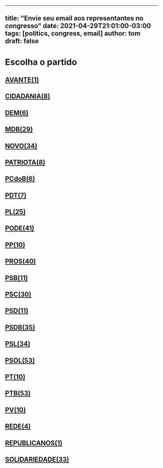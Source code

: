 
---
title: "Envie seu email aos representantes no congresso"
date: 2021-04-29T21:01:00-03:00
tags: [politics, congress, email]
author: tom
draft: false
---
<h1>Escolha o partido</h1>
<h2><a href="mailto:dep.sebastiaooliveira@camara.leg.br,"> AVANTE(1) </a></h2><h2><a href="mailto:dep.chiquinhobrazao@camara.leg.br,dep.greyceelias@camara.leg.br,dep.luistibe@camara.leg.br,dep.tito@camara.leg.br,dep.andrejanones@camara.leg.br,dep.ledasadala@camara.leg.br,dep.pastorsargentoisidorio@camara.leg.br,dep.davitoria@camara.leg.br,"> CIDADANIA(8) </a></h2><h2><a href="mailto:dep.alexmanente@camara.leg.br,dep.danielcoelho@camara.leg.br,dep.paulabelmonte@camara.leg.br,dep.arnaldojardim@camara.leg.br,dep.rubensbueno@camara.leg.br,dep.luismiranda@camara.leg.br,"> DEM(6) </a></h2><h2><a href="mailto:dep.bilacpinto@camara.leg.br,dep.sostenescavalcante@camara.leg.br,dep.helioleite@camara.leg.br,dep.professoradorinhaseabrarezende@camara.leg.br,dep.anibalgomes@camara.leg.br,dep.fernandocoelhofilho@camara.leg.br,dep.igorkannario@camara.leg.br,dep.kimkataguiri@camara.leg.br,dep.geninhozuliani@camara.leg.br,dep.normaayub@camara.leg.br,dep.rodrigomaia@camara.leg.br,dep.olivalmarques@camara.leg.br,dep.arthuroliveiramaia@camara.leg.br,dep.elicorreafilho@camara.leg.br,dep.elmarnascimento@camara.leg.br,dep.josemarioschreiner@camara.leg.br,dep.dr.zachariascalil@camara.leg.br,dep.pauloazi@camara.leg.br,dep.juninhodopneu@camara.leg.br,dep.alanrick@camara.leg.br,dep.carloshenriquegaguim@camara.leg.br,dep.marcossoares@camara.leg.br,dep.efraimfilho@camara.leg.br,dep.juscelinofilho@camara.leg.br,dep.alexandreleite@camara.leg.br,dep.leurlomantojunior@camara.leg.br,dep.pedrolupion@camara.leg.br,dep.davidsoares@camara.leg.br,dep.rogeriopeninhamendonca@camara.leg.br,"> MDB(29) </a></h2><h2><a href="mailto:dep.marciobiolchi@camara.leg.br,dep.flavianomelo@camara.leg.br,dep.maurolopes@camara.leg.br,dep.giovanifeltes@camara.leg.br,dep.gutembergreis@camara.leg.br,dep.carloschiodini@camara.leg.br,dep.sergiosouza@camara.leg.br,dep.mosesrodrigues@camara.leg.br,dep.celsomaldaner@camara.leg.br,dep.fabioreis@camara.leg.br,dep.walteralves@camara.leg.br,dep.herciliocoelhodiniz@camara.leg.br,dep.dulcemiranda@camara.leg.br,dep.josepriante@camara.leg.br,dep.alceumoreira@camara.leg.br,dep.viniciusfarah@camara.leg.br,dep.juarezcosta@camara.leg.br,dep.osmarterra@camara.leg.br,dep.elcionebarbalho@camara.leg.br,dep.joaomarcelosouza@camara.leg.br,dep.baleiarossi@camara.leg.br,dep.danieladowaguinho@camara.leg.br,dep.newtoncardosojr@camara.leg.br,dep.isnaldobulhoesjr@camara.leg.br,dep.carlosbezerra@camara.leg.br,dep.raulhenry@camara.leg.br,dep.luciomosquini@camara.leg.br,dep.hildorocha@camara.leg.br,dep.hermesparcianello@camara.leg.br,dep.fabioramalho@camara.leg.br,dep.herculanopassos@camara.leg.br,dep.jessicasales@camara.leg.br,dep.marcosaureliosampaio@camara.leg.br,dep.pauloganime@camara.leg.br,"> NOVO(34) </a></h2><h2><a href="mailto:dep.gilsonmarques@camara.leg.br,dep.tiagomitraud@camara.leg.br,dep.adrianaventura@camara.leg.br,dep.alexisfonteyne@camara.leg.br,dep.viniciuspoit@camara.leg.br,dep.marcelvanhattem@camara.leg.br,dep.lucasgonzalez@camara.leg.br,dep.roman@camara.leg.br,"> PATRIOTA(8) </a></h2><h2><a href="mailto:dep.pastoreurico@camara.leg.br,dep.alcidesrodrigues@camara.leg.br,dep.marrecafilho@camara.leg.br,dep.fredcosta@camara.leg.br,dep.dr.frederico@camara.leg.br,dep.renildocalheiros@camara.leg.br,"> PCdoB(6) </a></h2><h2><a href="mailto:dep.professoramarcivania@camara.leg.br,dep.danielalmeida@camara.leg.br,dep.perpetuaalmeida@camara.leg.br,dep.aliceportugal@camara.leg.br,dep.jandirafeghali@camara.leg.br,dep.orlandosilva@camara.leg.br,dep.andrefigueiredo@camara.leg.br,"> PDT(7) </a></h2><h2><a href="mailto:dep.tuliogadelha@camara.leg.br,dep.damiaofeliciano@camara.leg.br,dep.jesussergio@camara.leg.br,dep.dagobertonogueira@camara.leg.br,dep.pauloramos@camara.leg.br,dep.leonidascristino@camara.leg.br,dep.pompeodemattos@camara.leg.br,dep.fabiohenrique@camara.leg.br,dep.idilvanalencar@camara.leg.br,dep.subtenentegonzaga@camara.leg.br,dep.afonsomotta@camara.leg.br,dep.gustavofruet@camara.leg.br,dep.marioheringer@camara.leg.br,dep.tabataamaral@camara.leg.br,dep.roberiomonteiro@camara.leg.br,dep.flavionogueira@camara.leg.br,dep.marlonsantos@camara.leg.br,dep.flaviamorais@camara.leg.br,dep.chicodangelo@camara.leg.br,dep.wolneyqueiroz@camara.leg.br,dep.eduardobismarck@camara.leg.br,dep.alexsantana@camara.leg.br,dep.silviacristina@camara.leg.br,dep.felixmendoncajunior@camara.leg.br,dep.ediolopes@camara.leg.br,"> PL(25) </a></h2><h2><a href="mailto:dep.pastorgil@camara.leg.br,dep.laertebessa@camara.leg.br,dep.joserocha@camara.leg.br,dep.giovanicherini@camara.leg.br,dep.joaomaia@camara.leg.br,dep.marcioalvino@camara.leg.br,dep.juniormano@camara.leg.br,dep.giacobo@camara.leg.br,dep.marceloramos@camara.leg.br,dep.magdamofatto@camara.leg.br,dep.gelsonazevedo@camara.leg.br,dep.zevitor@camara.leg.br,dep.luiznishimori@camara.leg.br,dep.fernandorodolfo@camara.leg.br,dep.luizantoniocorrea@camara.leg.br,dep.miguellombardi@camara.leg.br,dep.josimarmaranhaozinho@camara.leg.br,dep.joaocarlosbacelar@camara.leg.br,dep.lincolnportela@camara.leg.br,dep.luizcarlosmotta@camara.leg.br,dep.abiliosantana@camara.leg.br,dep.juniorlourenco@camara.leg.br,dep.dr.jaziel@camara.leg.br,dep.christianedesouzayared@camara.leg.br,dep.raimundocosta@camara.leg.br,dep.vicentinhojunior@camara.leg.br,dep.altineucortes@camara.leg.br,dep.cristianovale@camara.leg.br,dep.viniciusgurgel@camara.leg.br,dep.capitaofabioabreu@camara.leg.br,dep.capitaoaugusto@camara.leg.br,dep.policialkatiasastre@camara.leg.br,dep.boscocosta@camara.leg.br,dep.wellingtonroberto@camara.leg.br,dep.tiririca@camara.leg.br,dep.sorayasantos@camara.leg.br,dep.valdevannoventa@camara.leg.br,dep.paulofreirecosta@camara.leg.br,dep.sergiotoledo@camara.leg.br,dep.aeltonfreitas@camara.leg.br,dep.leomoraes@camara.leg.br,"> PODE(41) </a></h2><h2><a href="mailto:dep.josemedeiros@camara.leg.br,dep.josenelto@camara.leg.br,dep.igortimo@camara.leg.br,dep.robertodelucena@camara.leg.br,dep.ricardoteobaldo@camara.leg.br,dep.renataabreu@camara.leg.br,dep.bacelar@camara.leg.br,dep.diegogarcia@camara.leg.br,dep.josivaldojp@camara.leg.br,dep.nerigeller@camara.leg.br,"> PP(10) </a></h2><h2><a href="mailto:dep.iracemaportella@camara.leg.br,dep.covattifilho@camara.leg.br,dep.ronaldocarletto@camara.leg.br,dep.angelaamin@camara.leg.br,dep.professoralcides@camara.leg.br,dep.pinheirinho@camara.leg.br,dep.pedrowestphalen@camara.leg.br,dep.dr.luizantonioteixeirajr@camara.leg.br,dep.arthurlira@camara.leg.br,dep.atilalins@camara.leg.br,dep.cacaleao@camara.leg.br,dep.hirangoncalves@camara.leg.br,dep.guilhermederrite@camara.leg.br,dep.guilhermemussi@camara.leg.br,dep.atilalira@camara.leg.br,dep.eduardodafonte@camara.leg.br,dep.marceloaro@camara.leg.br,dep.adrianodobaldy@camara.leg.br,dep.dimasfabiano@camara.leg.br,dep.marionegromontejr@camara.leg.br,dep.celinaleao@camara.leg.br,dep.margaretecoelho@camara.leg.br,dep.andrefufuca@camara.leg.br,dep.laerciooliveira@camara.leg.br,dep.evairvieirademelo@camara.leg.br,dep.claudiocajado@camara.leg.br,dep.afonsohamm@camara.leg.br,dep.faustopinato@camara.leg.br,dep.jeronimogoergen@camara.leg.br,dep.christinoaureo@camara.leg.br,dep.jaquelinecassol@camara.leg.br,dep.ricardobarros@camara.leg.br,dep.betorosado@camara.leg.br,dep.fernandomonteiro@camara.leg.br,dep.aguinaldoribeiro@camara.leg.br,dep.ajalbuquerque@camara.leg.br,dep.ricardoizar@camara.leg.br,dep.andreabdon@camara.leg.br,dep.francocartafina@camara.leg.br,dep.acaciofavacho@camara.leg.br,"> PROS(40) </a></h2><h2><a href="mailto:dep.bocaaberta@camara.leg.br,dep.erosbiondini@camara.leg.br,dep.vaidonoliveira@camara.leg.br,dep.carladickson@camara.leg.br,dep.capitaowagner@camara.leg.br,dep.clarissagarotinho@camara.leg.br,dep.toninhowandscheer@camara.leg.br,dep.gastaovieira@camara.leg.br,dep.welitonprado@camara.leg.br,dep.ulduricojunior@camara.leg.br,dep.lucianoducci@camara.leg.br,"> PSB(11) </a></h2><h2><a href="mailto:dep.jeffersoncampos@camara.leg.br,dep.lizianebayer@camara.leg.br,dep.tedconti@camara.leg.br,dep.vilsondafetaemg@camara.leg.br,dep.rodrigocoelho@camara.leg.br,dep.alielmachado@camara.leg.br,dep.danilocabral@camara.leg.br,dep.emidinhomadeira@camara.leg.br,dep.odoricomonteiro@camara.leg.br,dep.rafaelmotta@camara.leg.br,dep.miltoncoelho@camara.leg.br,dep.felipecarreras@camara.leg.br,dep.feliperigoni@camara.leg.br,dep.mauronazif@camara.leg.br,dep.ricardosilva@camara.leg.br,dep.tadeualencar@camara.leg.br,dep.rodrigoagostinho@camara.leg.br,dep.cassioandrade@camara.leg.br,dep.lidicedamata@camara.leg.br,dep.gervasiomaia@camara.leg.br,dep.rosanavalle@camara.leg.br,dep.camilocapiberibe@camara.leg.br,dep.gonzagapatriota@camara.leg.br,dep.alessandromolon@camara.leg.br,dep.marcelonilo@camara.leg.br,dep.heitorschuch@camara.leg.br,dep.biradopindare@camara.leg.br,dep.eliasvaz@camara.leg.br,dep.juliodelgado@camara.leg.br,dep.leonardogadelha@camara.leg.br,"> PSC(30) </a></h2><h2><a href="mailto:dep.lauriete@camara.leg.br,dep.glaustindafokus@camara.leg.br,dep.aluisiomendes@camara.leg.br,dep.otonidepaula@camara.leg.br,dep.osiresdamaso@camara.leg.br,dep.euclydespettersen@camara.leg.br,dep.gilbertonascimento@camara.leg.br,dep.ricardodakarol@camara.leg.br,dep.andreferreira@camara.leg.br,dep.pauloeduardomartins@camara.leg.br,dep.marcobertaiolli@camara.leg.br,"> PSD(11) </a></h2><h2><a href="mailto:dep.sargentofahur@camara.leg.br,dep.marxbeltrao@camara.leg.br,dep.ricardoguidi@camara.leg.br,dep.vermelho@camara.leg.br,dep.misaelvarella@camara.leg.br,dep.reinholdstephanesjunior@camara.leg.br,dep.neucimarfraga@camara.leg.br,dep.sidneyleite@camara.leg.br,dep.pedroaugustopalareti@camara.leg.br,dep.stefanoaguiar@camara.leg.br,dep.ottoalencarfilho@camara.leg.br,dep.paulomagalhaes@camara.leg.br,dep.sergiobrito@camara.leg.br,dep.joaquimpassarinho@camara.leg.br,dep.franciscojr@camara.leg.br,dep.fabiomitidieri@camara.leg.br,dep.fabiotrad@camara.leg.br,dep.haroldocathedral@camara.leg.br,dep.flordelis@camara.leg.br,dep.andredepaula@camara.leg.br,dep.edilaziojunior@camara.leg.br,dep.antoniobrito@camara.leg.br,dep.cezinhademadureira@camara.leg.br,dep.expeditonetto@camara.leg.br,dep.juniorferrari@camara.leg.br,dep.charlesfernandes@camara.leg.br,dep.domingosneto@camara.leg.br,dep.diegoandrade@camara.leg.br,dep.josenunes@camara.leg.br,dep.delegadoedermauro@camara.leg.br,dep.darcidematos@camara.leg.br,dep.juliocesar@camara.leg.br,dep.danrleidedeushinterholz@camara.leg.br,dep.hugoleal@camara.leg.br,dep.marianacarvalho@camara.leg.br,"> PSDB(35) </a></h2><h2><a href="mailto:dep.biacavassa@camara.leg.br,dep.sheridan@camara.leg.br,dep.brunafurlan@camara.leg.br,dep.betopereira@camara.leg.br,dep.daniloforte@camara.leg.br,dep.samuelmoreira@camara.leg.br,dep.geovaniadesa@camara.leg.br,dep.eduardocury@camara.leg.br,dep.rossoni@camara.leg.br,dep.rosemodesto@camara.leg.br,dep.normapereira@camara.leg.br,dep.carlossampaio@camara.leg.br,dep.rodrigodecastro@camara.leg.br,dep.otavioleite@camara.leg.br,dep.eduardobarbosa@camara.leg.br,dep.celiosilveira@camara.leg.br,dep.ednahenrique@camara.leg.br,dep.celsosabino@camara.leg.br,dep.pauloabiackel@camara.leg.br,dep.domingossavio@camara.leg.br,dep.rafafa@camara.leg.br,dep.pedrovilela@camara.leg.br,dep.nilsonpinto@camara.leg.br,dep.terezanelma@camara.leg.br,dep.danieltrzeciak@camara.leg.br,dep.lucasredecker@camara.leg.br,dep.vitorlippi@camara.leg.br,dep.aecioneves@camara.leg.br,dep.mararocha@camara.leg.br,dep.vanderleimacris@camara.leg.br,dep.alexandrefrota@camara.leg.br,dep.adolfoviana@camara.leg.br,dep.luizcarlos@camara.leg.br,dep.eduardobolsonaro@camara.leg.br,"> PSL(34) </a></h2><h2><a href="mailto:dep.loestertrutis@camara.leg.br,dep.carolinedetoni@camara.leg.br,dep.lourivalgomes@camara.leg.br,dep.alesilva@camara.leg.br,dep.joicehasselmann@camara.leg.br,dep.vitorhugo@camara.leg.br,dep.carlosjordy@camara.leg.br,dep.lucianobivar@camara.leg.br,dep.dra.sorayamanato@camara.leg.br,dep.charllesevangelista@camara.leg.br,dep.christonietto@camara.leg.br,dep.dr.luizovando@camara.leg.br,dep.coronelarmando@camara.leg.br,dep.coronelchrisostomo@camara.leg.br,dep.coroneltadeu@camara.leg.br,dep.danielfreitas@camara.leg.br,dep.delegadowaldir@camara.leg.br,dep.delegadopablo@camara.leg.br,dep.danielsilveira@camara.leg.br,dep.abouanni@camara.leg.br,dep.delegadomarcelofreitas@camara.leg.br,dep.delegadoantoniofurtado@camara.leg.br,dep.julianlemos@camara.leg.br,dep.professorjoziel@camara.leg.br,dep.professoradayanepimentel@camara.leg.br,dep.leomotta@camara.leg.br,dep.nicoletti@camara.leg.br,dep.marcelobrum@camara.leg.br,dep.bozzella@camara.leg.br,dep.alinesleutjes@camara.leg.br,dep.luizlima@camara.leg.br,dep.carlazambelli@camara.leg.br,dep.luizphilippedeorleansebraganca@camara.leg.br,dep.generalgirao@camara.leg.br,dep.nereucrispim@camara.leg.br,dep.bibonunes@camara.leg.br,dep.generalpeternelli@camara.leg.br,dep.heitorfreire@camara.leg.br,dep.biakicis@camara.leg.br,dep.majorfabiana@camara.leg.br,dep.marciolabre@camara.leg.br,dep.guigapeixoto@camara.leg.br,dep.gurgel@camara.leg.br,dep.marceloalvaroantonio@camara.leg.br,dep.sanderson@camara.leg.br,dep.filipebarros@camara.leg.br,dep.junioamaral@camara.leg.br,dep.nelsonbarbudo@camara.leg.br,dep.heliolopes@camara.leg.br,dep.felipefrancischini@camara.leg.br,dep.feliciolaterca@camara.leg.br,dep.fabioschiochet@camara.leg.br,dep.aureacarolina@camara.leg.br,"> PSOL(53) </a></h2><h2><a href="mailto:dep.glauberbraga@camara.leg.br,dep.taliriapetrone@camara.leg.br,dep.vivireis@camara.leg.br,dep.luizaerundina@camara.leg.br,dep.fernandamelchionna@camara.leg.br,dep.samiabomfim@camara.leg.br,dep.marcelofreixo@camara.leg.br,dep.davidmiranda@camara.leg.br,dep.ivanvalente@camara.leg.br,dep.rubensotoni@camara.leg.br,"> PT(10) </a></h2><h2><a href="mailto:dep.zecarlos@camara.leg.br,dep.zeneto@camara.leg.br,dep.professorarosaneide@camara.leg.br,dep.ruifalcao@camara.leg.br,dep.vanderloubet@camara.leg.br,dep.beneditadasilva@camara.leg.br,dep.betofaro@camara.leg.br,dep.reginaldolopes@camara.leg.br,dep.celiomoura@camara.leg.br,dep.afonsoflorence@camara.leg.br,dep.rejanedias@camara.leg.br,dep.waldenorpereira@camara.leg.br,dep.bohngass@camara.leg.br,dep.arlindochinaglia@camara.leg.br,dep.carlosveras@camara.leg.br,dep.rogeriocorreia@camara.leg.br,dep.carloszarattini@camara.leg.br,dep.alexandrepadilha@camara.leg.br,dep.airtonfaleiro@camara.leg.br,dep.alencarsantanabraga@camara.leg.br,dep.vicentinho@camara.leg.br,dep.valmirassuncao@camara.leg.br,dep.zecadirceu@camara.leg.br,dep.pedrouczai@camara.leg.br,dep.enioverri@camara.leg.br,dep.odaircunha@camara.leg.br,dep.leonardomonteiro@camara.leg.br,dep.luiziannelins@camara.leg.br,dep.erikakokay@camara.leg.br,dep.nataliabonavides@camara.leg.br,dep.merlongsolano@camara.leg.br,dep.freianastacioribeiro@camara.leg.br,dep.joaodaniel@camara.leg.br,dep.mariliaarraes@camara.leg.br,dep.mariadorosario@camara.leg.br,dep.henriquefontana@camara.leg.br,dep.marcon@camara.leg.br,dep.heldersalomao@camara.leg.br,dep.gleisihoffmann@camara.leg.br,dep.jorgesolla@camara.leg.br,dep.joseairtonfelixcirilo@camara.leg.br,dep.niltotatto@camara.leg.br,dep.padrejoao@camara.leg.br,dep.pauloteixeira@camara.leg.br,dep.pauloguedes@camara.leg.br,dep.leodebrito@camara.leg.br,dep.joseildoramos@camara.leg.br,dep.josericardo@camara.leg.br,dep.paulao@camara.leg.br,dep.patrusananias@camara.leg.br,dep.paulopimenta@camara.leg.br,dep.joseguimaraes@camara.leg.br,dep.wilsonsantiago@camara.leg.br,"> PTB(53) </a></h2><h2><a href="mailto:dep.luisacanziani@camara.leg.br,dep.eduardocosta@camara.leg.br,dep.pedroaugustobezerra@camara.leg.br,dep.pedrolucasfernandes@camara.leg.br,dep.nivaldoalbuquerque@camara.leg.br,dep.emanuelpinheironeto@camara.leg.br,dep.mauriciodziedricki@camara.leg.br,dep.paulobengtson@camara.leg.br,dep.marcelomoraes@camara.leg.br,dep.celiostudart@camara.leg.br,"> PV(10) </a></h2><h2><a href="mailto:dep.professorisraelbatista@camara.leg.br,dep.enricomisasi@camara.leg.br,dep.leandre@camara.leg.br,dep.joeniawapichana@camara.leg.br,"> REDE(4) </a></h2><h2><a href="mailto:dep.amaroneto@camara.leg.br,"> REPUBLICANOS(1) </a></h2><h2><a href="mailto:dep.heliocosta@camara.leg.br,dep.luizaogoulart@camara.leg.br,dep.viniciuscarvalho@camara.leg.br,dep.hugomotta@camara.leg.br,dep.vavamartins@camara.leg.br,dep.alinegurgel@camara.leg.br,dep.jhonatandejesus@camara.leg.br,dep.joaocampos@camara.leg.br,dep.jorgebraz@camara.leg.br,dep.lafayettedeandrada@camara.leg.br,dep.juliocesarribeiro@camara.leg.br,dep.aroldomartins@camara.leg.br,dep.silviocostafilho@camara.leg.br,dep.capitaoalbertoneto@camara.leg.br,dep.cleberverde@camara.leg.br,dep.pr.marcofeliciano@camara.leg.br,dep.celsorussomanno@camara.leg.br,dep.robertoalves@camara.leg.br,dep.ossesiosilva@camara.leg.br,dep.rosangelagomes@camara.leg.br,dep.carlosgomes@camara.leg.br,dep.miltonvieira@camara.leg.br,dep.severinopessoa@camara.leg.br,dep.dr.goncalo@camara.leg.br,dep.silascamara@camara.leg.br,dep.tiaeron@camara.leg.br,dep.marciomarinho@camara.leg.br,dep.mariarosas@camara.leg.br,dep.gilbertoabramo@camara.leg.br,dep.gilcutrim@camara.leg.br,dep.benesleocadio@camara.leg.br,dep.marcospereira@camara.leg.br,dep.gustinhoribeiro@camara.leg.br,"> SOLIDARIEDADE(33) </a></h2>